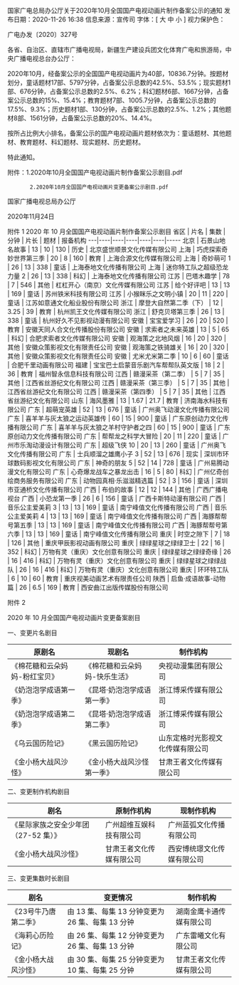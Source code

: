 国家广电总局办公厅关于2020年10月全国国产电视动画片制作备案公示的通知
发布日期：2020-11-26 16:38 	信息来源：宣传司 	字体：[ 大 中 小 ] 	视力保护色：

广电办发〔2020〕327号

各省、自治区、直辖市广播电视局，新疆生产建设兵团文化体育广电和旅游局，中央广播电视总台办公厅：

2020年10月，经备案公示的全国国产电视动画片为40部，10836.7分钟。按题材划分，童话题材17部、5797分钟，占备案公示总数的42.5%、53.5%；现实题材1部、676分钟，占备案公示总数的2.5%、6.2%；科幻题材6部、1667分钟，占备案公示总数的15%、15.4%；教育题材7部、1005.7分钟，占备案公示总数的17.5%、9.3%；历史题材1部、130分钟，占备案公示总数的2.5%、1.2%；其他题材8部、1561分钟，占备案公示总数的20%、14.4%。

按所占比例大小排名，备案公示的国产电视动画片题材依次为：童话题材、其他题材、教育题材、科幻题材、现实题材、历史题材。

特此通知。

 

附件：1.2020年10月全国国产电视动画片制作备案公示剧目.pdf

           2.2020年10月全国国产电视动画片变更备案公示剧目.pdf　　

 

 

 


国家广播电视总局办公厅

2020年11月24日   




附件 1
2020 年 10 月全国国产电视动画片制作备案公示剧目
省区 | 片名 | 集数 | 分钟 | 片长 | 题材 | 报备机构
---|----|----|----|----|----|-----
北京 | 石景山地名故事 | 13 | 10 | 130 | 历史 | 北京盛世顺景文化传媒有限公司
上海 | 巧虎探索奇妙世界第三季 | 20 | 8 | 160 | 教育 | 上海合源文化传媒有限公司
上海 | 奇妙萌可 1 | 26 | 13 | 338 | 童话 | 上海泰地文化传播有限公司
上海 | 迷你特工队之超级恐龙力量 2 | 26 | 13 | 338 | 科幻 | 上海泰地文化传播有限公司
江苏 | 巴塔木趣学 | 78 | 7 | 546 | 其他 | 杠杠开心（南京）文化传媒有限公司
江苏 | 给个好评吧 | 13 | 13 | 169 | 童话 | 苏州铁米科技有限公司
江苏 | 小猴眯乐之文明小镇 | 20 | 11 | 220 | 童话 | 江苏如意通文化船业股份有限公司
浙江 | 摩登大自然第二季（下） | 12 | 3.25 | 39 | 教育 | 杭州凯王文化传媒有限公司
浙江 | 舒克贝塔第三季 | 26 | 13 | 338 | 童话 | 杭州好久不见影视动漫有限公司
安徽 | 宝宝爱学习 | 26 | 20 | 520 | 教育 | 安徽天同人合文化传播股份有限公司
安徽 | 求索者之未来英雄 | 13 | 5 | 65 | 科幻 | 合肥求索者文化传媒有限公司
安徽 | 观海策之北地风烟 | 16 | 20 | 320 | 其他 | 安徽众策影视文化有限责任公司
安徽 | 观海策之铁骑雄关 | 16 | 20 | 320 | 其他 | 安徽众策影视文化有限责任公司
安徽 | 尤米尤米第二季 | 10 | 6 | 60 | 童话 | 合肥千里动画有限公司
福建 | 宝宝巴士启蒙音乐剧汽车帮帮队英文版 | 18 | 2 | 36 | 教育 | 福州智永信息科技有限公司
江西 | 赣漫采茶（第二季） | 5 | 7 | 35 | 其他 | 江西省丝游纪文化有限公司
江西 | 赣漫采茶（第三季） | 5 | 7 | 35 | 其他 | 江西省丝游纪文化有限公司
江西 | 赣漫采茶（第四季） | 5 | 7 | 35 | 其他 | 江西省丝游纪文化有限公司
山东 | 海风墨雅 | 13 | 1.67 | 21.7 | 教育 | 济南海水科技有限公司
广东 | 超萌宠英雄 | 52 | 13 | 676 | 童话 | 广州奥飞动漫文化传播有限公司
广东 | 喜羊羊与灰太狼之运动英雄传 | 60 | 15 | 900 | 童话 | 广东原创动力文化传播有限公司
广东 | 喜羊羊与灰太狼之羊村守护者之四 | 60 | 15 | 900 | 童话 | 广东原创动力文化传播有限公司
广东 | 帮帮龙之科学大冒险 | 20 | 11 | 220 | 童话 | 广州市乐淘动漫设计有限公司
广东 | 超级飞侠 10 | 20 | 13 | 260 | 童话 | 广州奥飞文化传播有限公司
广东 | 士兵顺溜之雄鹰小子 3 | 52 | 13 | 676 | 现实 | 深圳市环球数码影视文化有限公司
广东 | 神奇的朋友 5 | 52 | 14 | 728 | 童话 | 广州易腾动漫文化有限公司
广东 | 心奇爆龙战车之暴龙出击 | 16 | 5 | 80 | 科幻 | 广州亿奇创绘商务服务有限公司
广东 | 动物园真相·乐滋滋精选篇 | 52 | 3 | 156 | 童话 | 深圳市亚通桥文化传播有限公司
广西 | 布伯的故事 | 12 | 12 | 144 | 其他 | 广西广播电视台
广西 | 小恐龙第一季 | 26 | 6 | 156 | 童话 | 广西卡斯特动漫有限公司
广西 | 音乐公主爱美莉 3 | 13 | 13 | 169 | 童话 | 南宁峰值文化传播有限公司
广西 | 音乐公主爱美莉 4 | 13 | 13 | 169 | 童话 | 南宁峰值文化传播有限公司
广西 | 海豚帮帮号第五季 | 13 | 13 | 169 | 童话 | 南宁峰值文化传播有限公司
广西 | 海豚帮帮号第六季 | 13 | 13 | 169 | 童话 | 南宁峰值文化传播有限公司
重庆 | 时空之隙下 | 7 | 18 | 126 | 其他 | 重庆甲辰影视动画有限公司
重庆 | 绿绿星球之绿绿卫士 | 22 | 16 | 352 | 科幻 | 万物有灵（重庆）文化创意有限公司
重庆 | 绿绿星球之绿绿奇缘 | 26 | 16 | 416 | 科幻 | 万物有灵（重庆）文化创意有限公司
重庆 | 绿绿星球之绿绿战队 | 26 | 16 | 416 | 科幻 | 万物有灵（重庆）文化创意有限公司
重庆 | 环环特工队 | 6 | 10 | 60 | 教育 | 重庆视美动画艺术有限责任公司
陕西 | 启鱼·成语故事-动物篇 | 26 | 6.5 | 169 | 教育 | 西安曲江出版传媒股份有限公司


附件 2


2020 年 10 月全国国产电视动画片变更备案剧目

一、变更片名剧目

原剧名 | 现剧名 | 制作机构
----|-----|-----
《棉花糖和云朵妈妈-粉红宝贝》 | 《棉花糖和云朵妈妈-快乐生活》 | 央视动漫集团有限公司
《奶泡泡学成语第一季》 | 《昆塔·奶泡泡学成语第一季》 | 浙江博采传媒有限公司
《奶泡泡学成语第二季》 | 《昆塔·奶泡泡学成语第二季》 | 浙江博采传媒有限公司
《乌云国历险记》 | 《黑云国历险记》 | 山东定格时光影视文化传媒有限公司
《金小杨大战风沙怪》 | 《金小杨大战风沙怪第一季》 | 甘肃王者文化传媒有限公司

二、变更制作机构剧目

剧名 | 原制作机构 | 现制作机构
---|-------|------
《星际家族之安全少年团（27-52 集）》 | 广州超维互娱科技有限公司 | 广州蓝弧文化传播有限公司 
《金小杨大战风沙怪》 | 甘肃王者文化传媒有限公司 | 西安博统璟文化传媒有限公司

三、变更集数时长剧目

剧名 | 变更情况 | 制作机构
---|------|-----
《23号牛乃唐第二季》 | 由 13 集、每集 13 分钟变更为 26 集、每集 13 分钟 | 湖南金鹰卡通传媒有限公司
《海莉心历险记》 | 由 26 集、每集 12 分钟变更为 26 集、每集 13 分钟 | 广东雷曦文化有限公司
《金小杨大战风沙怪》 | 由 30 集、每集 25 分钟变更为 10 集、每集 25 分钟 | 甘肃王者文化传媒有限公司
